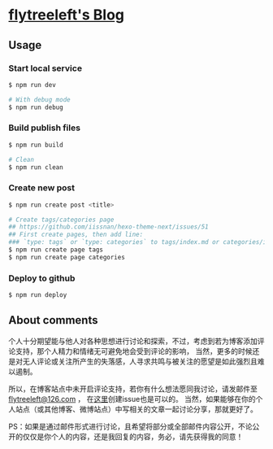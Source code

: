 [flytreeleft's Blog](https://flytreeleft.github.io)
========================================================

## Usage

### Start local service

```bash
$ npm run dev

# With debug mode
$ npm run debug
```

### Build publish files

```bash
$ npm run build

# Clean
$ npm run clean
```

### Create new post

```bash
$ npm run create post <title>

# Create tags/categories page
## https://github.com/iissnan/hexo-theme-next/issues/51
## First create pages, then add line:
### `type: tags` or `type: categories` to tags/index.md or categories/index.md
$ npm run create page tags
$ npm run create page categories
```

### Deploy to github

```bash
$ npm run deploy
```

## About comments

个人十分期望能与他人对各种思想进行讨论和探索，不过，考虑到若为博客添加评论支持，那个人精力和情绪无可避免地会受到评论的影响，
当然，更多的时候还是对无人评论或关注所产生的失落感，人寻求共鸣与被关注的愿望是如此强烈且难以遏制。

所以，在博客站点中未开启评论支持，若你有什么想法愿同我讨论，请发邮件至 flytreeleft@126.com ，
在[这里](https://github.com/flytreeleft/blog/issues)创建issue也是可以的。
当然，如果能够在你的个人站点（或其他博客、微博站点）中写相关的文章一起讨论分享，那就更好了。

PS：如果是通过邮件形式进行讨论，且希望将部分或全部邮件内容公开，不论公开的仅仅是你个人的内容，还是我回复的内容，务必，请先获得我的同意！
